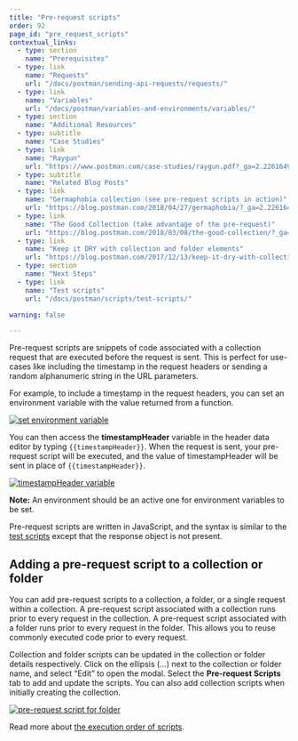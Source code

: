 ```yaml
---
title: "Pre-request scripts"
order: 92
page_id: "pre_request_scripts"
contextual_links:
  - type: section
    name: "Prerequisites"
  - type: link
    name: "Requests"
    url: "/docs/postman/sending-api-requests/requests/"
  - type: link
    name: "Variables"
    url: "/docs/postman/variables-and-environments/variables/"
  - type: section
    name: "Additional Resources"
  - type: subtitle
    name: "Case Studies"
  - type: link
    name: "Raygun"
    url: "https://www.postman.com/case-studies/raygun.pdf?_ga=2.226164956.754547870.1571851340-1454169035.1570491567"
  - type: subtitle
    name: "Related Blog Posts"
  - type: link
    name: "Germaphobia collection (see pre-request scripts in action)"
    url: "https://blog.postman.com/2018/04/27/germaphobia/?_ga=2.226164956.754547870.1571851340-1454169035.1570491567"
  - type: link
    name: "The Good Collection (take advantage of the pre-request)"
    url: "https://blog.postman.com/2018/03/08/the-good-collection/?_ga=2.228868314.754547870.1571851340-1454169035.1570491567"
  - type: link
    name: "Keep it DRY with collection and folder elements"
    url: "https://blog.postman.com/2017/12/13/keep-it-dry-with-collection-and-folder-elements/?_ga=2.228868314.754547870.1571851340-1454169035.1570491567"
  - type: section
    name: "Next Steps"
  - type: link
    name: "Test scripts"
    url: "/docs/postman/scripts/test-scripts/"

warning: false

---
```


Pre-request scripts are snippets of code associated with a collection request that are executed before the request is sent. This is perfect for use-cases like including the timestamp in the request headers or sending a random alphanumeric string in the URL parameters.

For example, to include a timestamp in the request headers, you can set an environment variable with the value returned from a function.

[![set environment variable](https://assets.postman.com/postman-docs/Test_script3_Updated2.png)](https://assets.postman.com/postman-docs/Test_script3_Updated2.png)

You can then access the **timestampHeader** variable in the header data editor by typing `{{timestampHeader}}`. When the request is sent, your pre-request script will be executed, and the value of timestampHeader will be sent in place of `{{timestampHeader}}`.

[![timestampHeader variable](https://assets.postman.com/postman-docs/Test_script4_Updated3.png)](https://assets.postman.com/postman-docs/Test_script4_Updated3.png)

**Note:** An environment should be an active one for environment variables to be set.

Pre-request scripts are written in JavaScript, and the syntax is similar to the [test scripts](/docs/postman/scripts/test-scripts/) except that the response object is not present.

## Adding a pre-request script to a collection or folder

You can add pre-request scripts to a collection, a folder, or a single request within a collection. A pre-request script associated with a collection runs prior to every request in the collection. A pre-request script associated with a folder runs prior to every request in the folder. This allows you to reuse commonly executed code prior to every request.

Collection and folder scripts can be updated in the collection or folder details respectively. Click on the ellipsis (...) next to the collection or folder name, and select “Edit” to open the modal. Select the **Pre-request Scripts** tab to add and update the scripts. You can also add collection scripts when initially creating the collection.  

[![pre-request script for folder](https://assets.postman.com/postman-docs/Test_script5.png)](https://assets.postman.com/postman-docs/Test_script5.png)

Read more about [the execution order of scripts](/docs/postman/scripts/intro-to-scripts/#execution-order-of-scripts).
